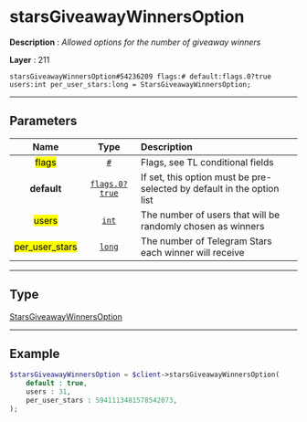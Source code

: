 # starsGiveawayWinnersOption

**Description** : *Allowed options for the number of giveaway winners*

**Layer** : 211

```tl
starsGiveawayWinnersOption#54236209 flags:# default:flags.0?true users:int per_user_stars:long = StarsGiveawayWinnersOption;
```

---

## Parameters

| Name | Type | Description |
| :---: | :---: | :--- |
| <mark>flags</mark> | [`#`](type/#) | Flags, see TL conditional fields |
| **default** | [`flags.0?true`](type/true) | If set, this option must be pre-selected by default in the option list |
| <mark>users</mark> | [`int`](type/int) | The number of users that will be randomly chosen as winners |
| <mark>per_user_stars</mark> | [`long`](type/long) | The number of Telegram Stars each winner will receive |

---

## Type

[StarsGiveawayWinnersOption](type/StarsGiveawayWinnersOption)

---

## Example

```php
$starsGiveawayWinnersOption = $client->starsGiveawayWinnersOption(
	default : true,
	users : 31,
	per_user_stars : 5941113481578542073,
);
```